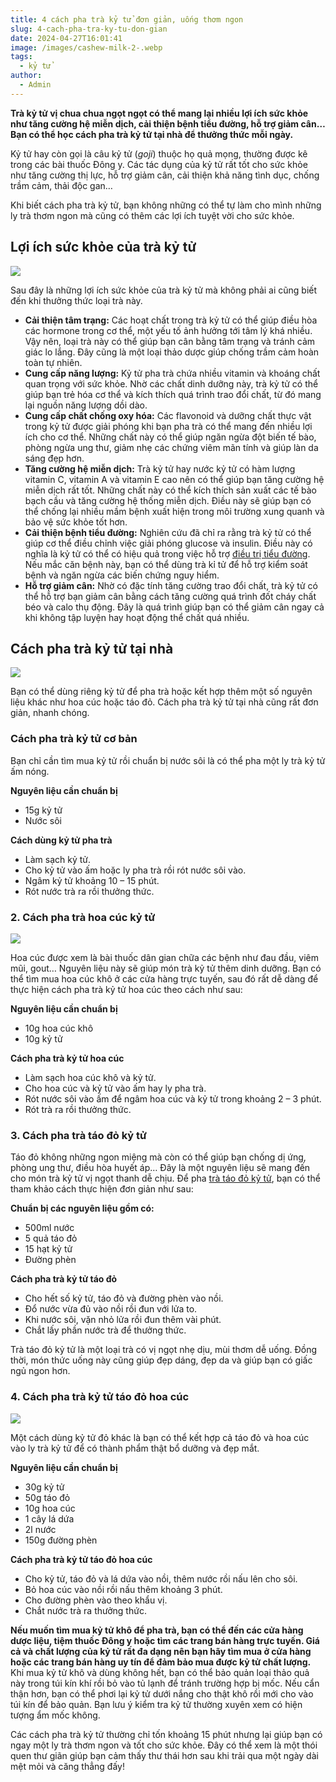 ```yaml
---
title: 4 cách pha trà kỷ tử đơn giản, uống thơm ngon
slug: 4-cach-pha-tra-ky-tu-don-gian
date: 2024-04-27T16:01:41
image: /images/cashew-milk-2-.webp
tags:
  - kỷ tử
author:
  - Admin
---
```

**Trà kỷ tử vị chua chua ngọt ngọt có thể mang lại nhiều lợi ích sức khỏe như tăng cường hệ miễn dịch, cải thiện bệnh tiểu đường, hỗ trợ giảm cân… Bạn có thể học cách pha trà kỷ tử tại nhà để thưởng thức mỗi ngày.**

Kỷ tử hay còn gọi là câu kỷ tử (_goji_) thuộc họ quả mọng, thường được kê trong các bài thuốc Đông y. Các tác dụng của kỷ tử rất tốt cho sức khỏe như tăng cường thị lực, hỗ trợ giảm cân, cải thiện khả năng tình dục, chống trầm cảm, thải độc gan… 

Khi biết cách pha trà kỷ tử, bạn không những có thể tự làm cho mình những ly trà thơm ngon mà cũng có thêm các lợi ích tuyệt vời cho sức khỏe.

## Lợi ích sức khỏe của trà kỷ tử

![](https://cdn.hellobacsi.com/wp-content/uploads/2019/10/cach-pha-tra-ky-tu-e1572274606729.jpg)

Sau đây là những lợi ích sức khỏe của trà kỷ tử mà không phải ai cũng biết đến khi thưởng thức loại trà này.

- **Cải thiện tâm trạng:** Các hoạt chất trong trà kỷ tử có thể giúp điều hòa các hormone trong cơ thể, một yếu tố ảnh hưởng tới tâm lý khá nhiều. Vậy nên, loại trà này có thể giúp bạn cân bằng tâm trạng và tránh cảm giác lo lắng. Đây cũng là một loại thảo dược giúp chống trầm cảm hoàn toàn tự nhiên.
- **Cung cấp năng lượng:** Kỷ tử pha trà chứa nhiều vitamin và khoáng chất quan trọng với sức khỏe. Nhờ các chất dinh dưỡng này, trà kỷ tử có thể giúp bạn trẻ hóa cơ thể và kích thích quá trình trao đổi chất, từ đó mang lại nguồn năng lượng dồi dào.  
- **Cung cấp chất chống oxy hóa:** Các flavonoid và dưỡng chất thực vật trong kỷ tử được giải phóng khi bạn pha trà có thể mang đến nhiều lợi ích cho cơ thể. Những chất này có thể giúp ngăn ngừa đột biến tế bào, phòng ngừa ung thư, giảm nhẹ các chứng viêm mãn tính và giúp làn da sáng đẹp hơn.
- **Tăng cường hệ miễn dịch:** Trà kỷ tử hay nước kỷ tử có hàm lượng vitamin C, vitamin A và vitamin E cao nên có thể giúp bạn tăng cường hệ miễn dịch rất tốt. Những chất này có thể kích thích sản xuất các tế bào bạch cầu và tăng cường hệ thống miễn dịch. Điều này sẽ giúp bạn có thể chống lại nhiều mầm bệnh xuất hiện trong môi trường xung quanh và bảo vệ sức khỏe tốt hơn.
- **Cải thiện bệnh tiểu đường:** Nghiên cứu đã chỉ ra rằng trà kỷ tử có thể giúp cơ thể điều chỉnh việc giải phóng glucose và insulin. Điều này có nghĩa là kỷ tử có thể có hiệu quả trong việc hỗ trợ [điều trị tiểu đường](https://hellobacsi.com/tieu-duong-dai-thao-duong/cach-chua-tieu-duong-khong-dung-thuoc/). Nếu mắc căn bệnh này, bạn có thể dùng trà kỉ tử để hỗ trợ kiểm soát bệnh và ngăn ngừa các biến chứng nguy hiểm.
- **Hỗ trợ giảm cân:** Nhờ có đặc tính tăng cường trao đổi chất, trà kỷ tử có thể hỗ trợ bạn giảm cân bằng cách tăng cường quá trình đốt cháy chất béo và calo thụ động. Đây là quá trình giúp bạn có thể giảm cân ngay cả khi không tập luyện hay hoạt động thể chất quá nhiều.

## Cách pha trà kỷ tử tại nhà

![](https://cdn.hellobacsi.com/wp-content/uploads/2019/10/cach-lam-tra-ky-tu-tai-nha-e1572405660686.jpg)

Bạn có thể dùng riêng kỷ tử để pha trà hoặc kết hợp thêm một số nguyên liệu khác như hoa cúc hoặc táo đỏ. Cách pha trà kỷ tử tại nhà cũng rất đơn giản, nhanh chóng.

### Cách pha trà kỷ tử cơ bản

Bạn chỉ cần tìm mua kỷ tử rồi chuẩn bị nước sôi là có thể pha một ly trà kỷ tử ấm nóng.

**Nguyên liệu cần chuẩn bị**

- 15g kỷ tử
- Nước sôi

**Cách dùng kỷ tử pha trà**

- Làm sạch kỷ tử.
- Cho kỷ tử vào ấm hoặc ly pha trà rồi rót nước sôi vào.
- Ngâm kỷ tử khoảng 10 – 15 phút.
- Rót nước trà ra rồi thưởng thức.

### 2. Cách pha trà hoa cúc kỷ tử

![](https://cdn.hellobacsi.com/wp-content/uploads/2019/10/cach-pha-tra-ky-tu-1-e1572275482809.jpg)

Hoa cúc được xem là bài thuốc dân gian chữa các bệnh như đau đầu, viêm mũi, gout… Nguyên liệu này sẽ giúp món trà kỷ tử thêm dinh dưỡng. Bạn có thể tìm mua hoa cúc khô ở các cửa hàng trực tuyến, sau đó rất dễ dàng để thực hiện cách pha trà kỷ tử hoa cúc theo cách như sau: 

**Nguyên liệu cần chuẩn bị**

- 10g hoa cúc khô
- 10g kỷ tử

**Cách pha trà kỷ tử hoa cúc**

- Làm sạch hoa cúc khô và kỷ tử.
- Cho hoa cúc và kỷ tử vào ấm hay ly pha trà.
- Rót nước sôi vào ấm để ngâm hoa cúc và kỷ tử trong khoảng 2 – 3 phút. 
- Rót trà ra rồi thưởng thức.

### 3. Cách pha trà táo đỏ kỷ tử

Táo đỏ không những ngon miệng mà còn có thể giúp bạn chống dị ứng, phòng ung thư, điều hòa huyết áp… Đây là một nguyên liệu sẽ mang đến cho món trà kỷ tử vị ngọt thanh dễ chịu. Để pha [trà táo đỏ kỷ tử](https://hellobacsi.com/duoc-lieu/thao-duoc/tra-tao-do-ky-tu/), bạn có thể tham khảo cách thực hiện đơn giản như sau: 

**Chuẩn bị các nguyên liệu gồm có:** 

- 500ml nước
- 5 quả táo đỏ 
- 15 hạt kỷ tử
- Đường phèn

**Cách pha trà kỷ tử táo đỏ**

- Cho hết số kỷ tử, táo đỏ và đường phèn vào nồi.
- Đổ nước vừa đủ vào nồi rồi đun với lửa to.
- Khi nước sôi, vặn nhỏ lửa rồi đun thêm vài phút.
- Chắt lấy phần nước trà để thưởng thức.

Trà táo đỏ kỷ tử là một loại trà có vị ngọt nhẹ dịu, mùi thơm dễ uống. Đồng thời, món thức uống này cũng giúp đẹp dáng, đẹp da và giúp bạn có giấc ngủ ngon hơn.

### 4. Cách pha trà kỷ tử táo đỏ hoa cúc

![](https://cdn.hellobacsi.com/wp-content/uploads/2019/10/cach-pha-tra-ky-tu-2-e1572275603629.jpeg)

Một cách dùng kỷ tử đỏ khác là bạn có thể kết hợp cả táo đỏ và hoa cúc vào ly trà kỷ tử để có thành phẩm thật bổ dưỡng và đẹp mắt.

**Nguyên liệu cần chuẩn bị**

- 30g kỷ tử
- 50g táo đỏ
- 10g hoa cúc
- 1 cây lá dứa
- 2l nước
- 150g đường phèn

**Cách pha trà kỷ tử táo đỏ hoa cúc**

- Cho kỷ tử, táo đỏ và lá dứa vào nồi, thêm nước rồi nấu lên cho sôi.
- Bỏ hoa cúc vào nồi rồi nấu thêm khoảng 3 phút.
- Cho đường phèn vào theo khẩu vị.
- Chắt nước trà ra thưởng thức.

**Nếu muốn tìm mua kỷ tử khô để pha trà, bạn có thể đến các cửa hàng dược liệu, tiệm thuốc Đông y hoặc tìm các trang bán hàng trực tuyến. Giá cả và chất lượng của kỷ tử rất đa dạng nên bạn hãy tìm mua ở cửa hàng hoặc các trang bán hàng uy tín để đảm bảo mua được kỷ tử chất lượng.**
Khi mua kỷ tử khô và dùng không hết, bạn có thể bảo quản loại thảo quả này trong túi kín khí rồi bỏ vào tủ lạnh để tránh trường hợp bị mốc. Nếu cẩn thận hơn, bạn có thể phơi lại kỷ tử dưới nắng cho thật khô rồi mới cho vào túi kín để bảo quản. Bạn lưu ý kiểm tra kỷ tử thường xuyên xem có hiện tượng ẩm mốc không.


Các cách pha trà kỷ tử thường chỉ tốn khoảng 15 phút nhưng lại giúp bạn có ngay một ly trà thơm ngon và tốt cho sức khỏe. Đây có thể xem là một thói quen thư giãn giúp bạn cảm thấy thư thái hơn sau khi trải qua một ngày dài mệt mỏi và căng thẳng đấy!
